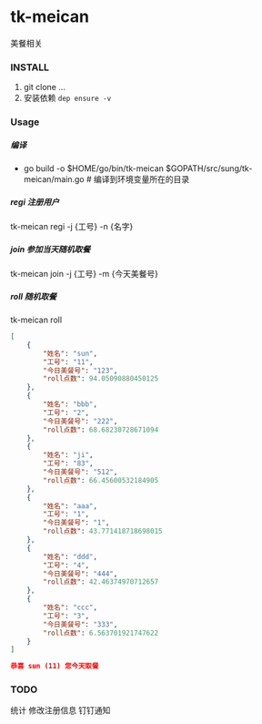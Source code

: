 # tk-meican
美餐相关

### INSTALL
1. git clone ...
2. 安装依赖 ```dep ensure -v```

### Usage
##### 编译
- go build -o $HOME/go/bin/tk-meican $GOPATH/src/sung/tk-meican/main.go # 编译到环境变量所在的目录

##### regi 注册用户
tk-meican regi -j {工号} -n {名字}

##### join 参加当天随机取餐
tk-meican join -j {工号} -m {今天美餐号}

##### roll 随机取餐
tk-meican roll

```json
[
	{
		"姓名": "sun",
		"工号": "11",
		"今日美餐号": "123",
		"roll点数": 94.05090880450125
	},
	{
		"姓名": "bbb",
		"工号": "2",
		"今日美餐号": "222",
		"roll点数": 68.68230728671094
	},
	{
		"姓名": "ji",
		"工号": "83",
		"今日美餐号": "512",
		"roll点数": 66.45600532184905
	},
	{
		"姓名": "aaa",
		"工号": "1",
		"今日美餐号": "1",
		"roll点数": 43.771418718698015
	},
	{
		"姓名": "ddd",
		"工号": "4",
		"今日美餐号": "444",
		"roll点数": 42.46374970712657
	},
	{
		"姓名": "ccc",
		"工号": "3",
		"今日美餐号": "333",
		"roll点数": 6.563701921747622
	}
]

恭喜 sun (11) 您今天取餐

```

### TODO
统计
修改注册信息
钉钉通知
